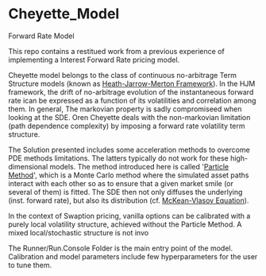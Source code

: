 # Cheyette_Model
Forward Rate Model

This repo contains a restitued work from a previous experience of implementing a Interest Forward Rate pricing model.

Cheyette model belongs to the class of continuous no-arbitrage Term Structure models (known as [Heath-Jarrow-Merton Framework][1]). In the HJM framework, the drift of no-arbitrage evolution of the instantaneous forward rate ican be expressed as a function of its volatilities and correlation among them. In general, The markovian property is sadly compromiseed when looking at the SDE.  Oren Cheyette deals with the non-markovian limitation (path dependence complexity) by imposing a forward rate volatility term structure.

The Solution presented includes some acceleration methods to overcome PDE methods limitations. The latters typically do not work for these high-dimensional models. The method introduced here is called '[Particle Method][2]', which is a Monte Carlo method where the simulated asset paths interact with each other so as to ensure that a given market smile (or several of them) is fitted. The SDE then not only diffuses the underlying (inst. forward rate), but also its distribution (cf. [McKean-Vlasov Equation][3]).

In the context of Swaption pricing, vanilla options can be calibrated with a purely local volatility structure, achieved without the Particle Method. A mixed local/stochastic structure is not invo

The Runner/Run.Console Folder is the main entry point of the model. Calibration and model parameters include few hyperparameters for the user to tune them.

[1]:https://en.wikipedia.org/wiki/Heath–Jarrow–Morton_framework
[2]:https://deliverypdf.ssrn.com/delivery.php?ID=875082005085007109072005031100104092018052053087053016092066096124082079025113105026038106063111031098097096025107000110065064029018023080043017108091068119127124088008042111088092067091121120118081108120125127022007007123096064125080094084084092093&EXT=pdf&INDEX=TRUE
[3]:https://www.iam.uni-bonn.de/fileadmin/user_upload/ywip2014/Talks/Santiago.pdf
